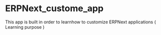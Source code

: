 # ERPNext_custome_app
This app is built in order to learnhow to customize ERPNext applications ( Learning purpose )
